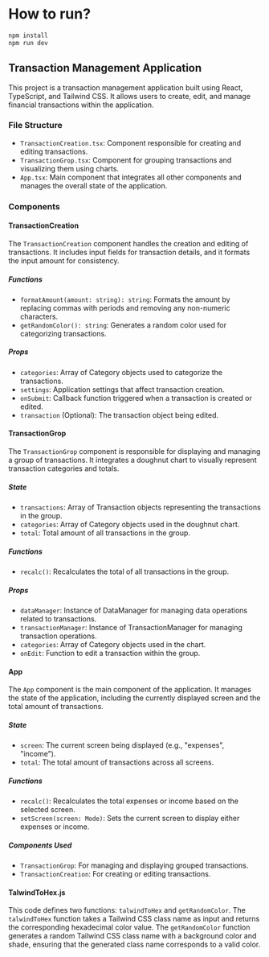 # How to run?

```bash
npm install
npm run dev
```

## Transaction Management Application

This project is a transaction management application built using React, TypeScript, and Tailwind CSS. It allows users to create, edit, and manage financial transactions within the application.

### File Structure

- `TransactionCreation.tsx`: Component responsible for creating and editing transactions.
- `TransactionGrop.tsx`: Component for grouping transactions and visualizing them using charts.
- `App.tsx`: Main component that integrates all other components and manages the overall state of the application.

### Components

#### TransactionCreation

The `TransactionCreation` component handles the creation and editing of transactions. It includes input fields for transaction details, and it formats the input amount for consistency.

##### Functions

- `formatAmount(amount: string): string`: Formats the amount by replacing commas with periods and removing any non-numeric characters.
- `getRandomColor(): string`: Generates a random color used for categorizing transactions.

##### Props

- `categories`: Array of Category objects used to categorize the transactions.
- `settings`: Application settings that affect transaction creation.
- `onSubmit`: Callback function triggered when a transaction is created or edited.
- `transaction` (Optional): The transaction object being edited.

#### TransactionGrop

The `TransactionGrop` component is responsible for displaying and managing a group of transactions. It integrates a doughnut chart to visually represent transaction categories and totals.

##### State

- `transactions`: Array of Transaction objects representing the transactions in the group.
- `categories`: Array of Category objects used in the doughnut chart.
- `total`: Total amount of all transactions in the group.

##### Functions

- `recalc()`: Recalculates the total of all transactions in the group.

##### Props

- `dataManager`: Instance of DataManager for managing data operations related to transactions.
- `transactionManager`: Instance of TransactionManager for managing transaction operations.
- `categories`: Array of Category objects used in the chart.
- `onEdit`: Function to edit a transaction within the group.

#### App

The `App` component is the main component of the application. It manages the state of the application, including the currently displayed screen and the total amount of transactions.

##### State

- `screen`: The current screen being displayed (e.g., "expenses", "income").
- `total`: The total amount of transactions across all screens.

##### Functions

- `recalc()`: Recalculates the total expenses or income based on the selected screen.
- `setScreen(screen: Mode)`: Sets the current screen to display either expenses or income.

##### Components Used

- `TransactionGrop`: For managing and displaying grouped transactions.
- `TransactionCreation`: For creating or editing transactions.

#### TalwindToHex.js

This code defines two functions: `talwindToHex` and `getRandomColor`. The `talwindToHex` function takes a Tailwind CSS class name as input and returns the corresponding hexadecimal color value. The `getRandomColor` function generates a random Tailwind CSS class name with a background color and shade, ensuring that the generated class name corresponds to a valid color.
